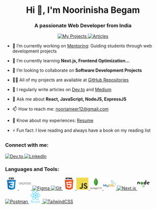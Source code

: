 <h1 align="center">Hi 👋, I'm Noorinisha Begam</h1>
<h3 align="center">A passionate Web Developer from India</h3>

<p align="center">
  <a href="https://github.com/ASNoori?tab=repositories">
    <img src="https://img.shields.io/badge/-My%20Projects-%23000000?style=for-the-badge&logo=github" alt="My Projects" />
  </a>
  <a href="https://dev.to/nooriameer">
    <img src="https://img.shields.io/badge/-Articles-%23000000?style=for-the-badge&logo=dev.to" alt="Articles" />
  </a>
</p>

- 🔭 I’m currently working on [Mentoring](https://github.com/ASNoori?tab=repositories): Guiding students through web development projects

- 🌱 I’m currently learning **Next.js, Frontend Optimization...**

- 👯 I’m looking to collaborate on **Software Development Projects**

- 👨‍💻 All of my projects are available at [GitHub Repositories](https://github.com/ASNoori?tab=repositories)

- 📝 I regularly write articles on [Dev.to](https://dev.to/nooriameer) and [Medium](https://medium.com/@nooriameer)

- 💬 Ask me about **React, JavaScript, NodeJS, ExpressJS**

- 📫 How to reach me: [nooriameer12@gmail.com](mailto:nooriameer12@gmail.com)

- 📄 Know about my experiences: [Resume](https://drive.google.com/file/d/1QS1breUp0GW-0V3cFY1ugDJr_tGU9V8M/view?usp=sharing)

- ⚡ Fun fact: I love reading and always have a book on my reading list

<h3 align="left">Connect with me:</h3>
<p align="left">
  <a href="https://dev.to/nooriameer" target="_blank">
    <img align="center" src="https://raw.githubusercontent.com/rahuldkjain/github-profile-readme-generator/master/src/images/icons/Social/devto.svg" alt="Dev.to" height="30" width="40" />
  </a>
  <a href="https://linkedin.com/in/noorinisha-fullstackdeveloper" target="_blank">
    <img align="center" src="https://raw.githubusercontent.com/rahuldkjain/github-profile-readme-generator/master/src/images/icons/Social/linked-in-alt.svg" alt="LinkedIn" height="30" width="40" />
  </a>
</p>

<h3 align="left">Languages and Tools:</h3>
<p align="left" display="flex" justify-content="space-between">
  <a href="https://www.w3schools.com/css/" target="_blank" rel="noreferrer">
    <img src="https://raw.githubusercontent.com/devicons/devicon/master/icons/css3/css3-original-wordmark.svg" alt="CSS3" width="40" height="40"/>
  </a>
  
  <a href="https://expressjs.com" target="_blank" rel="noreferrer">
    <img src="https://raw.githubusercontent.com/devicons/devicon/master/icons/express/express-original-wordmark.svg" alt="Express" width="40" height="40"/>
  </a>
  <a href="https://www.figma.com/" target="_blank" rel="noreferrer">
    <img src="https://www.vectorlogo.zone/logos/figma/figma-icon.svg" alt="Figma" width="40" height="40"/>
  </a>
  <a href="https://git-scm.com/" target="_blank" rel="noreferrer">
    <img src="https://www.vectorlogo.zone/logos/git-scm/git-scm-icon.svg" alt="Git" width="40" height="40"/>
  </a>
  <a href="https://www.w3.org/html/" target="_blank" rel="noreferrer">
    <img src="https://raw.githubusercontent.com/devicons/devicon/master/icons/html5/html5-original-wordmark.svg" alt="HTML5" width="40" height="40"/>
  </a>
  <a href="https://developer.mozilla.org/en-US/docs/Web/JavaScript" target="_blank" rel="noreferrer">
    <img src="https://raw.githubusercontent.com/devicons/devicon/master/icons/javascript/javascript-original.svg" alt="JavaScript" width="40" height="40"/>
  </a>
  <a href="https://www.mongodb.com/" target="_blank" rel="noreferrer">
    <img src="https://raw.githubusercontent.com/devicons/devicon/master/icons/mongodb/mongodb-original-wordmark.svg" alt="MongoDB" width="40" height="40"/>
  </a>
  <a href="https://www.mysql.com/" target="_blank" rel="noreferrer">
    <img src="https://raw.githubusercontent.com/devicons/devicon/master/icons/mysql/mysql-original-wordmark.svg" alt="MySQL" width="40" height="40"/>
  </a>
  <a href="https://nextjs.org/" target="_blank" rel="noreferrer">
    <img src="https://cdn.worldvectorlogo.com/logos/nextjs-2.svg" alt="Next.js" width="40" height="40"/>
  </a>
  <a href="https://nodejs.org" target="_blank" rel="noreferrer">
    <img src="https://raw.githubusercontent.com/devicons/devicon/master/icons/nodejs/nodejs-original-wordmark.svg" alt="Node.js" width="40" height="40"/>
  </a>
  <a href="https://postman.com" target="_blank" rel="noreferrer">
    <img src="https://www.vectorlogo.zone/logos/getpostman/getpostman-icon.svg" alt="Postman" width="40" height="40"/>
  </a>
  <a href="https://reactjs.org/" target="_blank" rel="noreferrer">
    <img src="https://raw.githubusercontent.com/devicons/devicon/master/icons/react/react-original-wordmark.svg" alt="React" width="40" height="40"/>
  </a>
  <a href="https://tailwindcss.com/" target="_blank" rel="noreferrer">
    <img src="https://www.vectorlogo.zone/logos/tailwindcss/tailwindcss-icon.svg" alt="TailwindCSS" width="40" height="40"/>
  </a>
</p>
